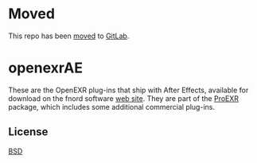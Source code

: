 Moved
=====

This repo has been [moved](http://fnordware.blogspot.com/2018/09/screw-you-microsoft.html) to [GitLab](https://gitlab.com/fnordware/openexrAE).


openexrAE
=========

These are the OpenEXR plug-ins that ship with After Effects, available for download on the fnord software [web site](http://www.fnordware.com/OpenEXR/). They are part of the [ProEXR](http://www.fnordware.com/ProEXR/) package, which includes some additional commercial plug-ins.


## License

[BSD](http://opensource.org/licenses/BSD-2-Clause)

